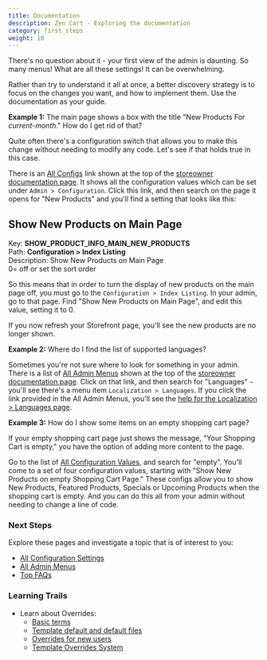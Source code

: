 ```yaml
---
title: Documentation
description: Zen Cart - Exploring the documentation
category: first_steps
weight: 10
---
```


There's no question about it - your first view of the admin is daunting. So many menus!  What are all these settings!  It can be overwhelming. 

Rather than try to understand it all at once, a better discovery strategy is to focus on the changes you want, and how to implement them.  Use the documentation as your guide. 

**Example 1:** The main page shows a box with the title "New Products For *current-month*." How do I get rid of that? 

Quite often there's a configuration switch that allows you to make this change without needing to modify any code.  Let's see if that holds true in this case.

There is an [All Configs](/user/admin_pages/configuration/all/) link shown at the top of the [storeowner documentation page](/user/).  It shows all the configuration values which can be set under `Admin > Configuration`.  Click this link, and then search on the page it opens for "New Products" and you'll find a setting that looks like this:

<h2 id="show_new_products_on_main_page">Show New Products on Main Page</h2>

<div class='indent'>Key: <b>SHOW_PRODUCT_INFO_MAIN_NEW_PRODUCTS</b><br />
Path: <b>Configuration > Index Listing</b><br />
Description: Show New Products on Main Page<br />0= off or set the sort order</div>

So this means that in order to turn the display of new products on the main page off, you must go to the `Configuration > Index Listing`.  In your admin, go to that page.  Find "Show New Products on Main Page", and edit this value, setting it to 0.  

If you now refresh your Storefront page, you'll see the new products are no longer shown. 


**Example 2:** Where do I find the list of supported languages? 

Sometimes you're not sure where to look for something in your admin.
There is a list of [All Admin Menus](/user/admin_pages/menu_sections/) shown at the top of the [storeowner documentation page](/user/).  Click on that link, and then search for "Languages" - you'll see there's a menu item `Localization > Languages`.  If you click the link provided in the All Admin Menus, you'll see the [help for the Localization > Languages page](/user/admin_pages/localization/languages/). 


**Example 3:** How do I show some items on an empty shopping cart page? 

If your empty shopping cart page just shows the message, "Your Shopping Cart is empty," you have the option of adding more content to the page. 

Go to the list of [All Configuration Values](/user/admin_pages/configuration/all/), and search for "empty".  You'll come to a set of four configuration values, starting with "Show New Products on empty Shopping Cart Page."  These configs allow you to show New Products, Featured Products, Specials or Upcoming Products when the shopping cart is empty.  And you can do this all from your admin without needing to change a line of code. 

### Next Steps 

Explore these pages and investigate a topic that is of interest to you: 

- [All Configuration Settings](http://localhost:1313/user/admin_pages/configuration/all/)
- [All Admin Menus](/user/admin_pages/menu_sections/)
- [Top FAQs](/user/all_time_favorites/) 

### Learning Trails 
- Learn about Overrides: 
    - [Basic terms](/user/first_steps/basic_terms/)
    - [Template default and default files](/user/first_steps/overrides/) 
    - [Overrides for new users](/user/new_user_topics/overrides)
    - [Template Overrides System](/user/template/template_overrides/)

